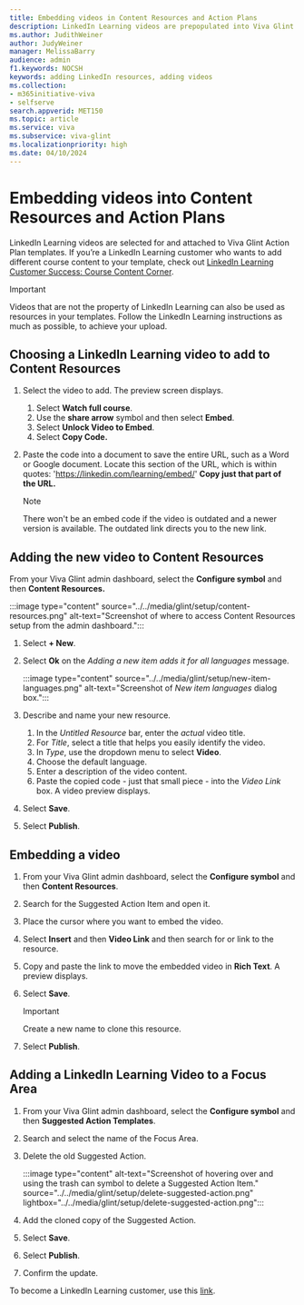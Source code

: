 ```yaml
---
title: Embedding videos in Content Resources and Action Plans
description: LinkedIn Learning videos are prepopulated into Viva Glint Action Plan templates. You can customize the template by choosing your own LinkedIn Learning video.
ms.author: JudithWeiner
author: JudyWeiner
manager: MelissaBarry
audience: admin
f1.keywords: NOCSH
keywords: adding LinkedIn resources, adding videos
ms.collection:  
- m365initiative-viva
- selfserve 
search.appverid: MET150 
ms.topic: article
ms.service: viva
ms.subservice: viva-glint
ms.localizationpriority: high
ms.date: 04/10/2024
---
```


# Embedding videos into Content Resources and Action Plans

LinkedIn Learning videos are selected for and attached to Viva Glint Action Plan templates. If you’re a LinkedIn Learning customer who wants to add different course content to your template, check out [LinkedIn Learning Customer Success: Course Content Corner](https://learning.linkedin.com/customer-success-center/linkedin-learning-course-content-corner?lr=1). 

>[!IMPORTANT]
>Videos that are not the property of LinkedIn Learning can also be used as resources in your templates. Follow the LinkedIn Learning instructions as much as possible, to achieve your upload.

## Choosing a LinkedIn Learning video to add to Content Resources

1.	Select the video to add. The preview screen displays.
    1. Select **Watch full course**.
    1.	Use the **share arrow** symbol and then select **Embed**.
    1.	Select **Unlock Video to Embed**.
    1.	Select **Copy Code.** 

1. Paste the code into a document to save the entire URL, such as a Word or Google document. Locate this section of the URL, which is within quotes: 'https://linkedin.com/learning/embed/' **Copy just that part of the URL.**

   > [!NOTE]
   > There won't be an embed code if the video is outdated and a newer version is available. The outdated link directs you to the new link.

## Adding the new video to Content Resources

From your Viva Glint admin dashboard, select the **Configure symbol** and then **Content Resources.**

:::image type="content" source="../../media/glint/setup/content-resources.png" alt-text="Screenshot of where to access Content Resources setup from the admin dashboard.":::

1. Select **+ New**.

1.	Select **Ok** on the *Adding a new item adds it for all languages* message.

    :::image type="content" source="../../media/glint/setup/new-item-languages.png" alt-text="Screenshot of *New item languages* dialog box.":::

1.	Describe and name your new resource.
    1. In the *Untitled Resource* bar, enter the *actual* video title.
    1. For *Title*, select a title that helps you easily identify the video.
    1. In *Type*, use the dropdown menu to select **Video**.
    1. Choose the default language.
    1. Enter a description of the video content.
    1. Paste the copied code - just that small piece - into the *Video Link* box. A video preview displays.

1.	Select **Save**.

1.	Select **Publish**.

## Embedding a video

1.	From your Viva Glint admin dashboard, select the **Configure symbol** and then **Content Resources**.

1.	Search for the Suggested Action Item and open it.

1.	Place the cursor where you want to embed the video.

1.	Select **Insert** and then **Video Link** and then search for or link to the resource.

1.  Copy and paste the link to move the embedded video in **Rich Text**. A preview displays.

1.	Select **Save**.

    > [!IMPORTANT]
    > Create a new name to clone this resource.

7.	Select **Publish**.

## Adding a LinkedIn Learning Video to a Focus Area

1.	From your Viva Glint admin dashboard, select the **Configure symbol** and then **Suggested Action Templates**.

2.	Search and select the name of the Focus Area. 

3.	Delete the old Suggested Action.

    :::image type="content" alt-text="Screenshot of hovering over and using the trash can symbol to delete a Suggested Action Item." source="../../media/glint/setup/delete-suggested-action.png" lightbox="../../media/glint/setup/delete-suggested-action.png":::

5.	Add the cloned copy of the Suggested Action.

6.	Select **Save**.

7.	Select **Publish**.

8.	Confirm the update.














To become a LinkedIn Learning customer, use this [link](https://learning.linkedin.com/).  
